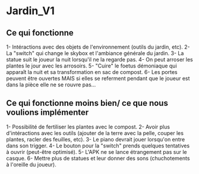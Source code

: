 # Jardin_V1
## Ce qui fonctionne
1- Intéractions avec des objets de l'environnement (outils du jardin, etc).
2- La "switch" qui change le skybox et l'ambiance générale du jardin.
3- La statue suit le joueur la nuit lorsqu'il ne la regarde pas.
4- On peut arroser les plantes le jour avec les arrosoirs.
5- "Cuire" le foetus démoniaque qui apparaît la nuit et sa transformation en sac de compost.
6- Les portes peuvent être ouvertes MAIS si elles se referment pendant que le joueur est dans la pièce elle ne se rouvre pas...

## Ce qui fonctionne moins bien/ ce que nous voulions implémenter
1- Possibilité de fertiliser les plantes avec le compost.
2- Avoir plus d'intéractions avec les outils (ajouter de la terre avec la pelle, couper les plantes, racler des feuilles, etc).
3- Le piano devrait jouer lorsqu'on entre dans son trigger.
4- Le bouton pour la "switch" prends quelques tentatives à ouvrir (peut-être optimisé).
5- L'APK ne se lance étrangement pas sur le casque.
6- Mettre plus de statues et leur donner des sons (chuchotements à l'oreille du joueur).
